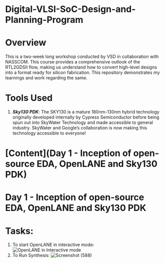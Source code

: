 # Digital-VLSI-SoC-Design-and-Planning-Program
# Overview
This is a two-week long workshop conducted by VSD in collaboration with NASSCOM. This course provides a comprehensive outlook of the RTL2GDSII flow, making us understand how to convert high-level designs into a format ready for silicon fabrication. This repository demonstrates my learnings and work regarding the same. 
# Tools Used
1. **_Sky130 PDK_**: The SKY130 is a mature 180nm-130nm hybrid technology originally developed internally by Cypress Semiconductor before being spun out into SkyWater Technology and made accessible to general industry. SkyWater and Google’s collaboration is now making this technology accessible to everyone!
# [Content](Day 1 - Inception of open-source EDA, OpenLANE and Sky130 PDK)
# Day 1 - Inception of open-source EDA, OpenLANE and Sky130 PDK
# Tasks:
1. To start OpenLANE in interactive mode:
   ![OpenLANE in Interactive mode](https://github.com/user-attachments/assets/42757203-6ae1-4684-86ed-9a4f344b5a19)
2. To Run Synthesis:
   ![Screenshot (588)](https://github.com/user-attachments/assets/d3cc703d-61c0-4e8a-a1d2-ac53e8d46fe4)






